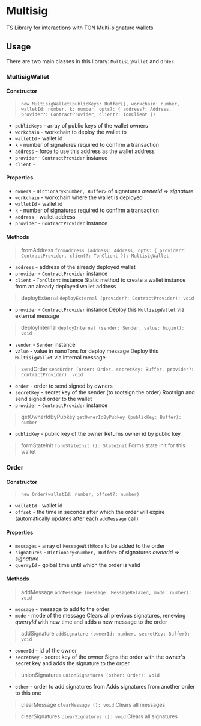 # Multisig
TS Library for interactions with TON Multi-signature wallets

## Usage
There are two main classes in this library: `MultisigWallet` and `Order`.

### MultisigWallet
#### Constructor
>`new MultisigWallet(publicKeys: Buffer[], workchain: number, walletId: number, k: number, opts?: {
        address?: Address,
        provider?: ContractProvider,
        client?: TonClient
    })`
- `publicKeys` - array of public keys of the wallet owners
- `workchain` - workchain to deploy the wallet to
- `walletId` - wallet id
- `k` - number of signatures required to confirm a transaction
- `address` - force to use this address as the wallet address
- `provider` - `ContractProvider` instance
- `client` - 

#### Properties
- `owners` - `Dictionary<number, Buffer>` of signatures *ownerId => signature*
- `workchain` - workchain where the wallet is deployed
- `walletId` - wallet id
- `k` - number of signatures required to confirm a transaction
- `address` - wallet address
- `provider` - `ContractProvider` instance

#### Methods
>fromAddress
`fromAddress (address: Address, opts: {
        provider?: ContractProvider,
        client?: TonClient
    }): MultisigWallet`
- `address` - address of the already deployed wallet
- `provider` - `ContractProvider` instance
- `client` - `TonClient` instance
Static method to create a wallet instance from an already deployed wallet address

>deployExternal
`deployExternal (provider?: ContractProvider): void`
 - `provider` - `ContractProvider` instance
Deploy this `MutlisigWallet` via external message

>deployInternal
`deployInternal (sender: Sender, value: bigint): void`
 - `sender` - `Sender` instance
 - `value` - value in nanoTons for deploy message
Deploy this `MultisigWallet` via internal message

>sendOrder
`sendOrder (order: Order, secretKey: Buffer, provider?: ContractProvider): void`
- `order` - order to send signed by owners
- `secretKey` - secret key of the sender (to rootsign the order)
Rootsign and send signed order to the wallet
- `provider` - `ContractProvider` instance

>getOwnerIdByPubkey
`getOwnerIdByPubkey (publicKey: Buffer): number`
- `publicKey` - public key of the owner
Returns owner id by public key

>formStateInit
`formStateInit (): StateInit`
Forms state init for this wallet

### Order
#### Constructor
>`new Order(walletId: number, offset?: number)`
- `walletId` - wallet id
- `offset` - the time in seconds after which the order will expire (automatically updates after each `addMessage` call)

#### Properties
- `messages` - array of `MessageWithMode` to be added to the order
- `signatures` - `Dictionary<number, Buffer>` of signatures *ownerId => signature*
- `querryId` - golbal time until which the order is valid

#### Methods
>addMessage
`addMessage (message: MessageRelaxed, mode: number): void`
- `message` - message to add to the order
- `mode` - mode of the message
Clears all previous signatures, renewing *querryId* with new time and adds a new message to the order

>addSignature
`addSignature (ownerId: number, secretKey: Buffer): void`
- `ownerId` - id of the owner
- `secretKey` - secret key of the owner
Signs the order with the owner's secret key and adds the signature to the order

>unionSignatures
`unionSignatures (other: Order): void`
- `other` - order to add signatures from
Adds signatures from another order to this one

>clearMessage
`clearMessage (): void`
Clears all messages

>clearSignatures
`clearSignatures (): void`
Clears all signatures
